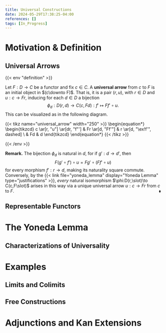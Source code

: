 ```yaml
---
title: Universal Constructions
date: 2024-05-29T17:38:25-04:00
references: []
tags: [In_Progress]
---
```


# Motivation & Definition

## Universal Arrows

{{< env "definition" >}}

Let $F:D\to C$ be a functor and fix $c\in C$. A **universal arrow** from $c$ to $F$ is an initial object in $(c\downto F)$. That is, it is a pair $(r,u)$, with $r\in D$ and $u:c\to Fr$, inducing for each $d\in D$ a bijection
$$\begin{equation}
    \phi_d:D(r,d)\to C(c,Fd):f'\mapsto Ff'\circ u.
\end{equation}$$
This can be visualized as in the following diagram.

{{< tikz name="universal_arrow" width="250" >}}
\begin{equation*}
    \begin{tikzcd}
        c \ar[r, "u"] \ar[dr, "f"'] & Fr \ar[d, "Ff'"] & r \ar[d, "\ex!f'", dashed] \\
        & Fd & d
    \end{tikzcd}
\end{equation*}
{{< /tikz >}}

{{< /env >}}

**Remark.** The bijection $\phi_d$ is natural in $d$, for if $g':d\to d'$, then
$$\begin{equation}
    F(g'\circ f')\circ u=Fg'\circ(Ff'\circ u)
\end{equation}$$
for every morphism $f':r\to d$, making its naturality square commute. Conversely, by the {{< link file="yoneda_lemma" display="Yoneda Lemma" type="justifications" >}}, *every* natural isomorphism $\phi:D(r,\slot)\to C(c,F\slot)$ arises in this way via a unique universal arrow $u:c\to Fr$ from $c$ to $F$.<span style="float:right;">$\blacklozenge$</span>

<div class="space"></div>

## Representable Functors

# The Yoneda Lemma

## Characterizations of Universality

# Examples

## Limits and Colimits

<div class="space"></div>

## Free Constructions

# Adjunctions and Kan Extensions
